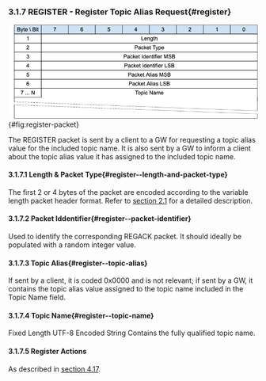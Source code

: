 <!-- transformation-note: left upstream numbering of headings for verification -->
### 3.1.7 REGISTER - Register Topic Alias Request{#register}

![REGISTER Packet](images/packet/register.png "REGISTER Packet"){#fig:register-packet}

The REGISTER packet is sent by a client to a GW for requesting a topic alias value for the included topic name. It is also sent by a GW to inform a client about the topic alias value it has assigned to the included topic name.

<!-- transformation-note: left upstream numbering of headings for verification -->
#### 3.1.7.1 Length &amp; Packet Type{#register--length-and-packet-type}

The first 2 or 4 bytes of the packet are encoded according to the variable length packet header format.
Refer to [section 2.1](#structure-of-an-mqtt-sn-control-packet) for a detailed description.

<!-- transformation-note: left upstream numbering of headings for verification -->
#### 3.1.7.2 Packet Iddentifier{#register--packet-identifier}

Used to identify the corresponding REGACK packet.
It should ideally be populated with a random integer value.

<!-- transformation-note: left upstream numbering of headings for verification -->
#### 3.1.7.3 Topic Alias{#register--topic-alias}

If sent by a client, it is coded 0x0000 and is not relevant; if sent by a GW,
it contains the topic alias value assigned to the topic name included in the Topic Name field.

<!-- transformation-note: left upstream numbering of headings for verification -->
#### 3.1.7.4 Topic Name{#register--topic-name}

Fixed Length UTF-8 Encoded String Contains the fully qualified topic name.

<!-- transformation-note: left upstream numbering of headings for verification -->
#### 3.1.7.5 Register Actions

As described in [section 4.17](#topic-registration).
